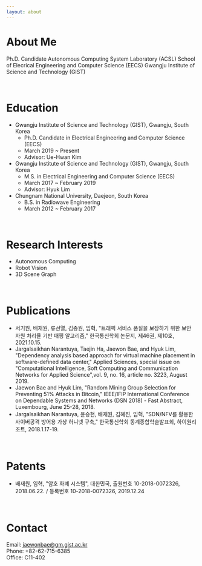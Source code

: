 ```yaml
---
layout: about 
---
```


# About Me
Ph.D. Candidate 
Autonomous Computing System Laboratory (ACSL) 
School of Elecrical Engineering and Computer Science (EECS) 
Gwangju Institute of Science and Technology (GIST)  

<br/>

# Education
* Gwangju Institute of Science and Technology (GIST), Gwangju, South Korea
  * Ph.D. Candidate in Electrical Engineering and Computer Science (EECS)
  * March 2019 ~ Present
  * Advisor: Ue-Hwan Kim
* Gwangju Institute of Science and Technology (GIST), Gwangju, South Korea
  * M.S. in Electrical Engineering and Computer Science (EECS)
  * March 2017 ~ February 2019
  * Advisor: Hyuk Lim
* Chungnam National University, Daejeon, South Korea
  * B.S. in Radiowave Engineering
  * March 2012 ~ February 2017

<br/>

# Research Interests
* Autonomous Computing
* Robot Vision
* 3D Scene Graph

<br/>

# Publications
* 서기원, 배재원, 류선열, 김종원, 임혁, "트래픽 서비스 품질을 보장하기 위한 보안 자원 처리율 기반 매핑 알고리즘," 한국통신학회 논문지, 제46권, 제10호, 2021.10.15.
* Jargalsaikhan Narantuya, Taejin Ha, Jaewon Bae, and Hyuk Lim, "Dependency analysis based approach for virtual machine placement in software-defined data center," Applied Sciences, special issue on "Computational Intelligence, Soft Computing and Communication Networks for Applied Science",vol. 9, no. 16, article no. 3223, August 2019.
* Jaewon Bae and Hyuk Lim, "Random Mining Group Selection for Preventing 51% Attacks in Bitcoin," IEEE/IFIP International Conference on Dependable Systems and Networks (DSN 2018) - Fast Abstract, Luxembourg, June 25-28, 2018.
* Jargalsaikhan Narantuya, 윤승현, 배재원, 김혜진, 임혁, "SDN/NFV를 활용한 사이버공격 방어용 가상 허니넷 구축," 한국통신학회 동계종합학술발표회, 하이원리조트, 2018.1.17-19.

<br/>

# Patents
* 배재원, 임혁, "암호 화폐 시스템", 대한민국, 출원번호 10-2018-0072326, 2018.06.22. / 등록번호 10-2018-0072326, 2019.12.24

<br/>

# Contact
Email: jaewonbae@gm.gist.ac.kr  
Phone: +82-62-715-6385  
Office: C11-402 